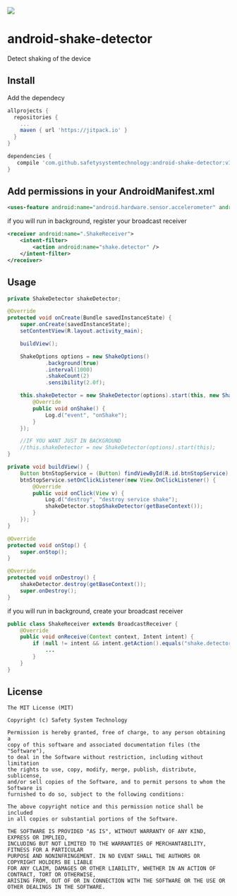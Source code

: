 [![](https://jitpack.io/v/anghami/android-shake-detector.svg)](https://jitpack.io/#anghami/android-shake-detector)


# android-shake-detector
Detect shaking of the device 

## Install 
Add the dependecy

```gradle
allprojects {
  repositories {
    ...
    maven { url 'https://jitpack.io' }
  }
}

dependencies {
   compile 'com.github.safetysystemtechnology:android-shake-detector:v1.2'
}

```

## Add permissions in your AndroidManifest.xml
```xml
<uses-feature android:name="android.hardware.sensor.accelerometer" android:required="true" />
```
if you will run in background, register your broadcast receiver

```xml
<receiver android:name=".ShakeReceiver">
    <intent-filter>
        <action android:name="shake.detector" />
    </intent-filter>
</receiver>

```


## Usage
  
```java
private ShakeDetector shakeDetector;

@Override
protected void onCreate(Bundle savedInstanceState) {
    super.onCreate(savedInstanceState);
    setContentView(R.layout.activity_main);

    buildView();

    ShakeOptions options = new ShakeOptions()
            .background(true)
            .interval(1000)
            .shakeCount(2)
            .sensibility(2.0f);

    this.shakeDetector = new ShakeDetector(options).start(this, new ShakeCallback() {
        @Override
        public void onShake() {
            Log.d("event", "onShake");
        }
    });

    //IF YOU WANT JUST IN BACKGROUND
    //this.shakeDetector = new ShakeDetector(options).start(this);
}

private void buildView() {
    Button btnStopService = (Button) findViewById(R.id.btnStopService);
    btnStopService.setOnClickListener(new View.OnClickListener() {
        @Override
        public void onClick(View v) {
            Log.d("destroy", "destroy service shake");
            shakeDetector.stopShakeDetector(getBaseContext());
        }
    });
}

@Override
protected void onStop() {
    super.onStop();
}

@Override
protected void onDestroy() {
    shakeDetector.destroy(getBaseContext());
    super.onDestroy();
}
```
if you will run in background, create your broadcast receiver

```java
public class ShakeReceiver extends BroadcastReceiver {
    @Override
    public void onReceive(Context context, Intent intent) {
        if (null != intent && intent.getAction().equals("shake.detector")) {
            ...
        }
    }
}

```

## License

    The MIT License (MIT)

    Copyright (c) Safety System Technology

    Permission is hereby granted, free of charge, to any person obtaining a 
    copy of this software and associated documentation files (the "Software"), 
    to deal in the Software without restriction, including without limitation 
    the rights to use, copy, modify, merge, publish, distribute, sublicense, 
    and/or sell copies of the Software, and to permit persons to whom the Software is 
    furnished to do so, subject to the following conditions:

    The above copyright notice and this permission notice shall be included 
    in all copies or substantial portions of the Software.

    THE SOFTWARE IS PROVIDED "AS IS", WITHOUT WARRANTY OF ANY KIND, EXPRESS OR IMPLIED, 
    INCLUDING BUT NOT LIMITED TO THE WARRANTIES OF MERCHANTABILITY, FITNESS FOR A PARTICULAR 
    PURPOSE AND NONINFRINGEMENT. IN NO EVENT SHALL THE AUTHORS OR COPYRIGHT HOLDERS BE LIABLE 
    FOR ANY CLAIM, DAMAGES OR OTHER LIABILITY, WHETHER IN AN ACTION OF CONTRACT, TORT OR OTHERWISE,
    ARISING FROM, OUT OF OR IN CONNECTION WITH THE SOFTWARE OR THE USE OR OTHER DEALINGS IN THE SOFTWARE.


